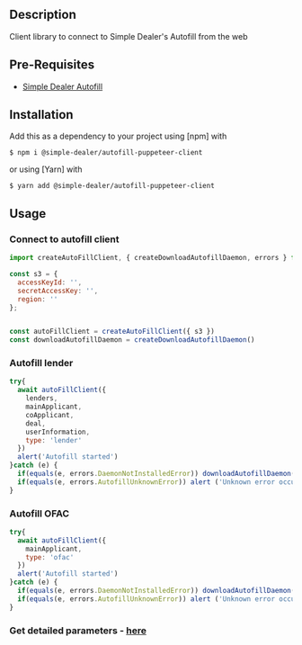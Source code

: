 ## Description
Client library to connect to Simple Dealer's Autofill from the web

## Pre-Requisites
- [Simple Dealer Autofill](https://github.com/simpledealer/autofill-daemon/releases/download/v0.1.0/Simple.Dealer.Autofill-0.1.0.dmg)


## Installation

Add this as a dependency to your project using [npm] with

```
$ npm i @simple-dealer/autofill-puppeteer-client
```

or using [Yarn] with

```
$ yarn add @simple-dealer/autofill-puppeteer-client
```

## Usage


### Connect to autofill client
```js
import createAutoFillClient, { createDownloadAutofillDaemon, errors } from '@simple-dealer/autofill-puppeteer-client'

const s3 = { 
  accessKeyId: '',
  secretAccessKey: '',
  region: ''
};


const autoFillClient = createAutoFillClient({ s3 })
const downloadAutofillDaemon = createDownloadAutofillDaemon()
```

### Autofill lender
```js
try{
  await autoFillClient({
    lenders,
    mainApplicant,
    coApplicant, 
    deal,
    userInformation,
    type: 'lender'
  })
  alert('Autofill started')
}catch (e) {
  if(equals(e, errors.DaemonNotInstalledError)) downloadAutofillDaemon()
  if(equals(e, errors.AutofillUnknownError)) alert ('Unknown error occurred')
}
```

### Autofill OFAC
```js
try{
  await autoFillClient({
    mainApplicant,
    type: 'ofac'
  })
  alert('Autofill started')
}catch (e) {
  if(equals(e, errors.DaemonNotInstalledError)) downloadAutofillDaemon()
  if(equals(e, errors.AutofillUnknownError)) alert ('Unknown error occurred')
}
```

### Get detailed parameters - [here](https://www.notion.so/simpledealer/Autofill-Puppeteer-Client-53aa3fa94d9a4e858cac861b567a1779)